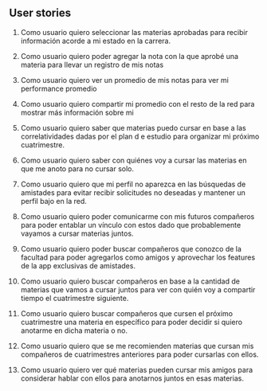 
## User stories

1. Como usuario quiero seleccionar las materias aprobadas para recibir información acorde a mi estado en la carrera.

2. Como usuario quiero poder agregar la nota con la que aprobé una materia para llevar un registro de mis notas

3. Como usuario quiero ver un promedio de mis notas para ver mi performance promedio

4. Como usuario quiero compartir mi promedio con el resto de la red para mostrar más información sobre mi
5. Como usuario quiero saber que materias puedo cursar en base a las correlatividades dadas por el plan d
e estudio para organizar mi próximo cuatrimestre.

6. Como usuario quiero saber con quiénes voy a cursar las materias en que me anoto para no cursar solo.

7. Como usuario quiero que mi perfil no aparezca en las búsquedas de amistades para evitar recibir solicitudes no deseadas y mantener un perfil bajo en la red.

8. Como usuario quiero poder comunicarme con mis futuros compañeros para poder entablar un vínculo con estos dado que probablemente vayamos a cursar materias juntos.

9. Como usuario quiero poder buscar compañeros que conozco de la facultad para poder agregarlos como amigos y aprovechar los features de la app exclusivas de amistades.
 
10. Como usuario quiero buscar compañeros en base a la cantidad de materias que vamos a cursar juntos para ver con quién voy a compartir tiempo el cuatrimestre siguiente.
 
11. Como usuario quiero buscar compañeros que cursen el próximo cuatrimestre una materia en específico para poder decidir si quiero anotarme en dicha materia o no.

12. Como usuario quiero que se me recomienden materias que cursan mis compañeros de cuatrimestres anteriores para poder cursarlas con ellos.

13. Como usuario quiero ver qué materias pueden cursar mis amigos para considerar hablar con ellos para anotarnos juntos en esas materias.
